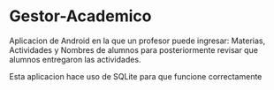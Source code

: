 # Gestor-Academico
Aplicacion de Android en la que un profesor puede ingresar: Materias, Actividades y Nombres de alumnos para posteriormente revisar que alumnos entregaron las actividades.

Esta aplicacion hace uso de SQLite para que funcione correctamente
